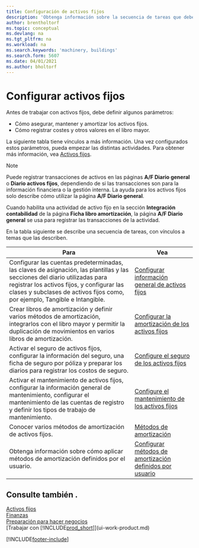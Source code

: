 ```yaml
---
title: Configuración de activos fijos
description: 'Obtenga información sobre la secuencia de tareas que debe realizar para configurar activos fijos, como maquinaria o edificios.'
author: brentholtorf
ms.topic: conceptual
ms.devlang: na
ms.tgt_pltfrm: na
ms.workload: na
ms.search.keywords: 'machinery, buildings'
ms.search.form: 5607
ms.date: 04/01/2021
ms.author: bholtorf
---
```

# Configurar activos fijos

Antes de trabajar con activos fijos, debe definir algunos parámetros:  

* Cómo asegurar, mantener y amortizar los activos fijos.  
* Cómo registrar costes y otros valores en el libro mayor.  

La siguiente tabla tiene vínculos a más información. Una vez configurados estos parámetros, pueda empezar las distintas actividades. Para obtener más información, vea [Activos fijos](fa-manage.md).  

> [!NOTE]  
>   Puede registrar transacciones de activos en las páginas **A/F Diario general** o **Diario activos fijos**, dependiendo de si las transacciones son para la información financiera o la gestión interna. La ayuda para los activos fijos solo describe cómo utilizar la página **A/F Diario general**.  

Cuando habilita una actividad de activo fijo en la sección **Integración contabilidad** de la página **Ficha libro amortización**, la página **A/F Diario general** se usa para registrar las transacciones de la actividad.

En la tabla siguiente se describe una secuencia de tareas, con vínculos a temas que las describen.  

| Para | Vea |
| --- | --- |
| Configurar las cuentas predeterminadas, las claves de asignación, las plantillas y las secciones del diario utilizadas para registrar los activos fijos, y configurar las clases y subclases de activos fijos como, por ejemplo, Tangible e Intangible. |[Configurar información general de activos fijos](fa-how-setup-general.md) |
| Crear libros de amortización y definir varios métodos de amortización, integrarlos con el libro mayor y permitir la duplicación de movimientos en varios libros de amortización. |[Configurar la amortización de los activos fijos](fa-how-setup-depreciation.md) |
| Activar el seguro de activos fijos, configurar la información del seguro, una ficha de seguro por póliza y preparar los diarios para registrar los costos de seguro. |[Configure el seguro de los activos fijos](fa-how-setup-insurance.md) |
| Activar el mantenimiento de activos fijos, configurar la información general de mantenimiento, configurar el mantenimiento de las cuentas de registro y definir los tipos de trabajo de mantenimiento. |[Configure el mantenimiento de los activos fijos](fa-how-setup-maintenance.md) |
| Conocer varios métodos de amortización de activos fijos. |[Métodos de amortización](fa-depreciation-methods.md) |
| Obtenga información sobre cómo aplicar métodos de amortización definidos por el usuario. |[Configurar métodos de amortización definidos por usuario](fa-how-setup-user-defined-depreciation-method.md) |

## Consulte también .

[Activos fijos](fa-manage.md)  
[Finanzas](finance.md)  
[Preparación para hacer negocios](ui-get-ready-business.md)  
[Trabajar con [!INCLUDE[prod_short](includes/prod_short.md)]](ui-work-product.md)


[!INCLUDE[footer-include](includes/footer-banner.md)]

